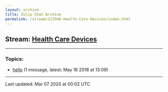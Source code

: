 ```yaml
---
layout: archive
title: Zulip Chat Archive
permalink: /stream/123948-Health-Care-Devices/index.html
---
```


## Stream: [Health Care Devices](https://hl7webmaster.github.io/zulip-hl7-org/stream/123948-Health-Care-Devices/index.html)
---

### Topics:

* [hello](topic/hello.html) (1 message, latest: May 16 2018 at 13:09)

<hr><p>Last updated: Mar 07 2020 at 00:02 UTC</p>